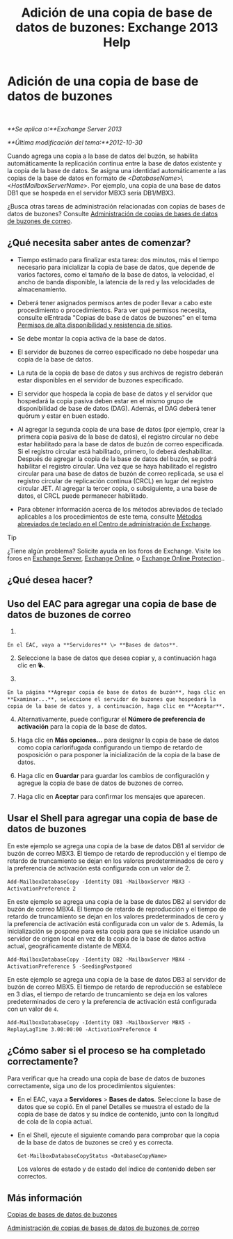 ﻿---
title: 'Adición de una copia de base de datos de buzones: Exchange 2013 Help'
TOCTitle: Adición de una copia de base de datos de buzones
ms:assetid: 784bf48f-8af5-422c-a63f-2f01fc0cf151
ms:mtpsurl: https://technet.microsoft.com/es-es/library/Dd298080(v=EXCHG.150)
ms:contentKeyID: 48268305
ms.date: 05/22/2018
mtps_version: v=EXCHG.150
ms.translationtype: MT
---

# Adición de una copia de base de datos de buzones

 

_**Se aplica a:**Exchange Server 2013_

_**Última modificación del tema:**2012-10-30_

Cuando agrega una copia a la base de datos del buzón, se habilita automáticamente la replicación continua entre la base de datos existente y la copia de la base de datos. Se asigna una identidad automáticamente a las copias de la base de datos en formato de \<*DatabaseName*\>\\\<*HostMailboxServerName*\>. Por ejemplo, una copia de una base de datos DB1 que se hospeda en el servidor MBX3 sería DB1/MBX3.

¿Busca otras tareas de administración relacionadas con copias de bases de datos de buzones? Consulte [Administración de copias de bases de datos de buzones de correo](managing-mailbox-database-copies-exchange-2013-help.md).

## ¿Qué necesita saber antes de comenzar?

  - Tiempo estimado para finalizar esta tarea: dos minutos, más el tiempo necesario para inicializar la copia de base de datos, que depende de varios factores, como el tamaño de la base de datos, la velocidad, el ancho de banda disponible, la latencia de la red y las velocidades de almacenamiento.

  - Deberá tener asignados permisos antes de poder llevar a cabo este procedimiento o procedimientos. Para ver qué permisos necesita, consulte elEntrada "Copias de base de datos de buzones" en el tema [Permisos de alta disponibilidad y resistencia de sitios](high-availability-and-site-resilience-permissions-exchange-2013-help.md).

  - Se debe montar la copia activa de la base de datos.

  - El servidor de buzones de correo especificado no debe hospedar una copia de la base de datos.

  - La ruta de la copia de base de datos y sus archivos de registro deberán estar disponibles en el servidor de buzones especificado.

  - El servidor que hospeda la copia de base de datos y el servidor que hospedará la copia pasiva deben estar en el mismo grupo de disponibilidad de base de datos (DAG). Además, el DAG deberá tener quórum y estar en buen estado.

  - Al agregar la segunda copia de una base de datos (por ejemplo, crear la primera copia pasiva de la base de datos), el registro circular no debe estar habilitado para la base de datos de buzón de correo especificada. Si el registro circular está habilitado, primero, lo deberá deshabilitar. Después de agregar la copia de la base de datos del buzón, se podrá habilitar el registro circular. Una vez que se haya habilitado el registro circular para una base de datos de buzón de correo replicada, se usa el registro circular de replicación continua (CRCL) en lugar del registro circular JET. Al agregar la tercer copia, o subsiguiente, a una base de datos, el CRCL puede permanecer habilitado.

  - Para obtener información acerca de los métodos abreviados de teclado aplicables a los procedimientos de este tema, consulte [Métodos abreviados de teclado en el Centro de administración de Exchange](keyboard-shortcuts-in-the-exchange-admin-center-exchange-online-protection-help.md).


> [!TIP]
> ¿Tiene algún problema? Solicite ayuda en los foros de Exchange. Visite los foros en <A href="https://go.microsoft.com/fwlink/p/?linkid=60612">Exchange Server</A>, <A href="https://go.microsoft.com/fwlink/p/?linkid=267542">Exchange Online</A>, o <A href="https://go.microsoft.com/fwlink/p/?linkid=285351">Exchange Online Protection</A>..



## ¿Qué desea hacer?

## Uso del EAC para agregar una copia de base de datos de buzones de correo

1.  
    
    En el EAC, vaya a **Servidores** \> **Bases de datos**.

2.  Seleccione la base de datos que desea copiar y, a continuación haga clic en ![Agregar copia de base de datos](images/Dd298080.435c15ff-abf2-4de8-b280-f053db1afa13(EXCHG.150).gif "Agregar copia de base de datos").

3.  
    
    En la página **Agregar copia de base de datos de buzón**, haga clic en **Examinar...**, seleccione el servidor de buzones que hospedará la copia de la base de datos y, a continuación, haga clic en **Aceptar**.

4.  Alternativamente, puede configurar el **Número de preferencia de activación** para la copia de la base de datos.

5.  Haga clic en **Más opciones…** para designar la copia de base de datos como copia carlorifugada configurando un tiempo de retardo de posposición o para posponer la inicialización de la copia de la base de datos.

6.  Haga clic en **Guardar** para guardar los cambios de configuración y agregue la copia de base de datos de buzones de correo.

7.  Haga clic en **Aceptar** para confirmar los mensajes que aparecen.

## Usar el Shell para agregar una copia de base de datos de buzones

En este ejemplo se agrega una copia de la base de datos DB1 al servidor de buzón de correo MBX3. El tiempo de retardo de reproducción y el tiempo de retardo de truncamiento se dejan en los valores predeterminados de cero y la preferencia de activación está configurada con un valor de 2.

    Add-MailboxDatabaseCopy -Identity DB1 -MailboxServer MBX3 -ActivationPreference 2

En este ejemplo se agrega una copia de la base de datos DB2 al servidor de buzón de correo MBX4. El tiempo de retardo de reproducción y el tiempo de retardo de truncamiento se dejan en los valores predeterminados de cero y la preferencia de activación está configurada con un valor de `5`. Además, la inicialización se pospone para esta copia para que se inicialice usando un servidor de origen local en vez de la copia de la base de datos activa actual, geográficamente distante de MBX4.

    Add-MailboxDatabaseCopy -Identity DB2 -MailboxServer MBX4 -ActivationPreference 5 -SeedingPostponed

En este ejemplo se agrega una copia de la base de datos DB3 al servidor de buzón de correo MBX5. El tiempo de retardo de reproducción se establece en 3 días, el tiempo de retardo de truncamiento se deja en los valores predeterminados de cero y la preferencia de activación está configurada con un valor de `4`.

    Add-MailboxDatabaseCopy -Identity DB3 -MailboxServer MBX5 -ReplayLagTime 3.00:00:00 -ActivationPreference 4

## ¿Cómo saber si el proceso se ha completado correctamente?

Para verificar que ha creado una copia de base de datos de buzones correctamente, siga uno de los procedimientos siguientes:

  - En el EAC, vaya a **Servidores** \> **Bases de datos**. Seleccione la base de datos que se copió. En el panel Detalles se muestra el estado de la copia de base de datos y su índice de contenido, junto con la longitud de cola de la copia actual.

  - En el Shell, ejecute el siguiente comando para comprobar que la copia de la base de datos de buzones se creó y es correcta.
    
        Get-MailboxDatabaseCopyStatus <DatabaseCopyName>
    
    Los valores de estado y de estado del índice de contenido deben ser correctos.

## Más información

[Copias de bases de datos de buzones](mailbox-database-copies-exchange-2013-help.md)

[Administración de copias de bases de datos de buzones de correo](managing-mailbox-database-copies-exchange-2013-help.md)


